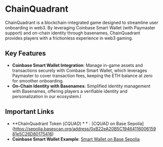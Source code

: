 # ChainQuadrant

ChainQuadrant is a blockchain-integrated game designed to streamline user onboarding in web3. By leveraging Coinbase Smart Wallet (with Paymaster support) and on-chain identity through basenames, ChainQuadrant provides players with a frictionless experience in web3 gaming.

## Key Features

- **Coinbase Smart Wallet Integration**: Manage in-game assets and transactions securely with Coinbase Smart Wallet, which leverages Paymaster to cover transaction fees, keeping the ETH balance at zero for smoother onboarding.
- **On-Chain Identity with Basenames**: Simplified identity management with Basenames, offering players a verifiable identity and personalization in our ecosystem.I

## Important Links

- **ChainQuadrant Token ($CQUAD)**: [$CQUAD on Base Sepolia](https://sepolia.basescan.org/address/0xB22eA20B5C1946411600615981e5C26D80175416)
- **Coinbase Smart Wallet Example**: [Smart Wallet on Base Sepolia](https://sepolia.basescan.org/address/0x890a92BBd7a2FA88743a54e597072B36BC114ECF)
